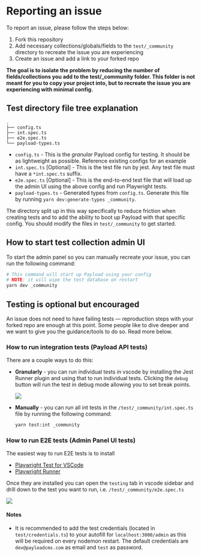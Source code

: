 # Reporting an issue

To report an issue, please follow the steps below:

1. Fork this repository
2. Add necessary collections/globals/fields to the `test/_community` directory to recreate the issue you are experiencing
3. Create an issue and add a link to your forked repo

**The goal is to isolate the problem by reducing the number of fields/collections you add to the test/_community folder. This folder is not meant for you to copy your project into, but to recreate the issue you are experiencing with minimal config.**

## Test directory file tree explanation
```text
.
├── config.ts
├── int.spec.ts
├── e2e.spec.ts
└── payload-types.ts
```

- `config.ts` - This is the _granular_ Payload config for testing. It should be as lightweight as possible. Reference existing configs for an example
- `int.spec.ts` [Optional] - This is the test file run by jest. Any test file must have a `*int.spec.ts` suffix.
- `e2e.spec.ts` [Optional] - This is the end-to-end test file that will load up the admin UI using the above config and run Playwright tests.
- `payload-types.ts` - Generated types from `config.ts`. Generate this file by running `yarn dev:generate-types _community`.

The directory split up in this way specifically to reduce friction when creating tests and to add the ability to boot up Payload with that specific config. You should modify the files in `test/_community` to get started.

## How to start test collection admin UI
To start the admin panel so you can manually recreate your issue, you can run the following command:

  ```bash
  # This command will start up Payload using your config
  # NOTE: it will wipe the test database on restart
  yarn dev _community
  ```


## Testing is optional but encouraged
An issue does not need to have failing tests — reproduction steps with your forked repo are enough at this point. Some people like to dive deeper and we want to give you the guidance/tools to do so. Read more below.

### How to run integration tests (Payload API tests)
There are a couple ways to do this:

- **Granularly** - you can run individual tests in vscode by installing the Jest Runner plugin and using that to run individual tests. Clicking the `debug` button will run the test in debug mode allowing you to set break points.

  <img src="https://raw.githubusercontent.com/payloadcms/payload/master/src/admin/assets/images/github/int-debug.png" />

- **Manually** - you can run all int tests in the `/test/_community/int.spec.ts` file by running the following command:

  ```bash
  yarn test:int _community
  ```

### How to run E2E tests (Admin Panel UI tests)
The easiest way to run E2E tests is to install
- [Playwright Test for VSCode](https://marketplace.visualstudio.com/items?itemName=ms-playwright.playwright)
- [Playwright Runner](https://marketplace.visualstudio.com/items?itemName=ortoni.ortoni)

Once they are installed you can open the `testing` tab in vscode sidebar and drill down to the test you want to run, i.e. `/test/_community/e2e.spec.ts`

<img src="https://raw.githubusercontent.com/payloadcms/payload/master/src/admin/assets/images/github/e2e-debug.png" />


#### Notes
- It is recommended to add the test credentials (located in `test/credentials.ts`) to your autofill for `localhost:3000/admin` as this will be required on every nodemon restart. The default credentials are `dev@payloadcms.com` as email and `test` as password.
